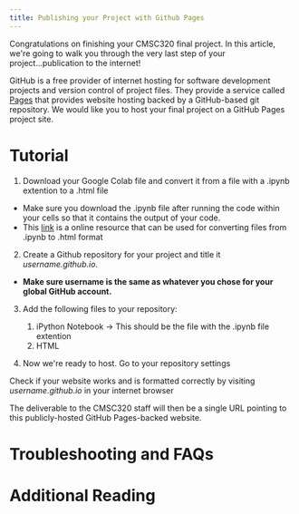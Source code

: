 ```yaml
---
title: Publishing your Project with Github Pages
---
```


Congratulations on finishing your CMSC320 final project. In this article, we're going to walk you through the very last step of your project...publication to the internet!


GitHub is a free provider of internet hosting for software development projects and version control of project files. They provide a service called <a href="https://pages.github.com/">Pages</a> that provides website hosting backed by a GitHub-based git repository. We would like you to host your final project on a GitHub Pages project site.


# Tutorial

1. Download your Google Colab file and convert it from a file with a .ipynb extention to a .html file
* Make sure you download the .ipynb file after running the code within your cells so that it contains the output of your code.
* This <a href="https://colab.research.google.com/github/Mostafa-MR/Convert_ipynb_to_HTML_in_Colab/blob/main/Convert_ipynb_to_HTML_in_Colab.ipynb">link</a> is a online resource that can be used for converting files from .ipynb to .html format


2. Create a Github repository for your project and title it *username.github.io*. 

* <b>Make sure username is the same as whatever you chose for your global GitHub account.</b>


3. Add the following files to your repository: 
    1. iPython Notebook  -> This should be the file with the .ipynb file extention
    2. HTML 


4. Now we're ready to host. Go to your repository settings





Check if your website works and is formatted correctly by visiting *username.github.io* in your internet browser

The deliverable to the CMSC320 staff will then be a
single URL pointing to this publicly-hosted GitHub Pages-backed website.

# Troubleshooting and FAQs

# Additional Reading